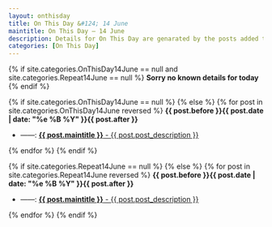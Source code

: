 ```yaml
---
layout: onthisday
title: On This Day &#124; 14 June
maintitle: On This Day — 14 June
description: Details for On This Day are genarated by the posts added to the website so the content is subject to changes/updates over time.
categories: [On This Day]
---
```


{% if site.categories.OnThisDay14June == null and site.categories.Repeat14June == null %}
<strong>Sorry no known details for today</strong>
{% endif %}

{% if site.categories.OnThisDay14June == null %}
{% else %}
{% for post in site.categories.OnThisDay14June reversed %}
<strong>{{ post.before }}{{ post.date | date: "%e %B %Y" }}{{ post.after }}</strong>
<ul>
<li> ——: <a class="{{ post.class }}" href="{{ post.url }}"><strong>{{ post.maintitle }}</strong> - {{ post.post_description }}</a></li>
</ul>
{% endfor %}
{% endif %}

{% if site.categories.Repeat14June == null %}
{% else %}
{% for post in site.categories.Repeat14June reversed %}
<strong>{{ post.before }}{{ post.date | date: "%e %B %Y" }}{{ post.after }}</strong>
<ul>
<li> ——: <a class="{{ post.class }}" href="{{ post.url }}"><strong>{{ post.maintitle }}</strong> - {{ post.post_description }}</a></li>
</ul>
{% endfor %}
{% endif %}
